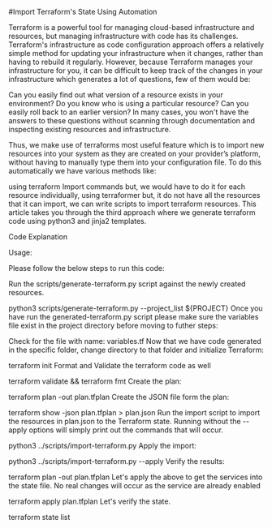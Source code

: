 #Import Terraform's State Using Automation

Terraform is a powerful tool for managing cloud-based infrastructure and resources, but managing infrastructure with code has its challenges. Terraform's infrastructure as code configuration approach offers a relatively simple method for updating your infrastructure when it changes, rather than having to rebuild it regularly. However, because Terraform manages your infrastructure for you, it can be difficult to keep track of the changes in your infrastructure which generates a lot of questions, few of them would be:

Can you easily find out what version of a resource exists in your environment?
Do you know who is using a particular resource?
Can you easily roll back to an earlier version?
In many cases, you won't have the answers to these questions without scanning through documentation and inspecting existing resources and infrastructure.

Thus, we make use of terraforms most useful feature which is to import new resources into your system as they are created on your provider’s platform, without having to manually type them into your configuration file. To do this automatically we have various methods like:

using terraform Import commands but, we would have to do it for each resource individually,
using terraformer but, it do not have all the resources that it can import,
we can write scripts to import terraform resources.
This article takes you through the third approach where we generate terraform code using python3 and jinja2 templates.

Code Explanation

Usage:

Please follow the below steps to run this code:

Run the scripts/generate-terraform.py script against the newly created resources.

python3 scripts/generate-terraform.py --project_list ${PROJECT}
Once you have run the generated-terraform.py script please make sure the variables file exist in the project directory before moving to futher steps:

Check for the file with name: variables.tf
Now that we have code generated in the specific folder, change directory to that folder and initialize Terraform:

terraform init
Format and Validate the terraform code as well

terraform validate && terraform fmt
Create the plan:

terraform plan -out plan.tfplan
Create the JSON file form the plan:

terraform show -json plan.tfplan > plan.json
Run the import script to import the resources in plan.json to the Terraform state. Running without the --apply options will simply print out the commands that will occur.

python3 ../scripts/import-terraform.py
Apply the import:

python3 ../scripts/import-terraform.py --apply
Verify the results:

terraform plan -out plan.tfplan
Let's apply the above to get the services into the state file. No real changes will occur as the service are already enabled

terraform apply plan.tfplan
Let's verify the state.

terraform state list

